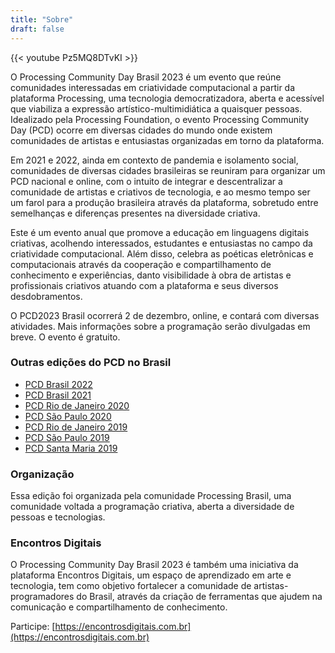 ```yaml
---
title: "Sobre"
draft: false
---
```


{{< youtube Pz5MQ8DTvKI >}}

O Processing Community Day Brasil 2023 é um evento que reúne comunidades interessadas em criatividade computacional a partir da plataforma Processing, uma tecnologia democratizadora, aberta e acessível que viabiliza a expressão artístico-multimidiática a quaisquer pessoas. Idealizado pela Processing Foundation, o evento Processing Community Day (PCD) ocorre em diversas cidades do mundo onde existem comunidades de artistas e entusiastas organizadas em torno da plataforma.

Em 2021 e 2022, ainda em contexto de pandemia e isolamento social, comunidades de diversas cidades brasileiras se reuniram para organizar um PCD nacional e online, com o intuito de integrar e descentralizar a comunidade de artistas e criativos de tecnologia, e ao mesmo tempo ser um farol para a produção brasileira através da plataforma, sobretudo entre semelhanças e diferenças presentes na diversidade criativa.

Este é um evento anual que promove a educação em linguagens digitais criativas, acolhendo interessados, estudantes e entusiastas no campo da criatividade computacional. Além disso, celebra as poéticas eletrônicas e computacionais através da cooperação e compartilhamento de conhecimento e experiências, danto visibilidade à obra de artistas e profissionais criativos atuando com a plataforma e seus diversos desdobramentos.

O PCD2023 Brasil ocorrerá 2 de dezembro, online, e contará com diversas atividades. Mais informações sobre a programação serão divulgadas em breve. O evento é gratuito. 

### Outras edições do PCD no Brasil

- [PCD Brasil 2022](https://pcd2022.encontrosdigitais.com.br/)
- [PCD Brasil 2021](https://pcd2021.encontrosdigitais.com.br/)
- [PCD Rio de Janeiro 2020](<https://www.openprocessing.org/class/63704>)
- [PCD São Paulo 2020](<https://arteprog.space/PCD-SP-20/>)
- [PCD Rio de Janeiro 2019](<http://life.dad.puc-rio.br/pcd2019/>)
- [PCD São Paulo 2019](<https://arteprog.space/PCD-SP-19/PT/>)
- [PCD Santa Maria 2019](<http://brunoruchiga.com/pcd-santamaria/>)

### Organização

Essa edição foi organizada pela comunidade Processing Brasil, uma comunidade voltada a programação criativa, aberta a diversidade de pessoas e tecnologias.

### Encontros Digitais

O Processing Community Day Brasil 2023 é também uma iniciativa da plataforma Encontros Digitais, um espaço de aprendizado em arte e tecnologia, tem como objetivo fortalecer a comunidade de artistas-programadores do Brasil, através da criação de ferramentas que ajudem na comunicação e compartilhamento de conhecimento.

Participe: [https://encontrosdigitais.com.br](https://encontrosdigitais.com.br)
